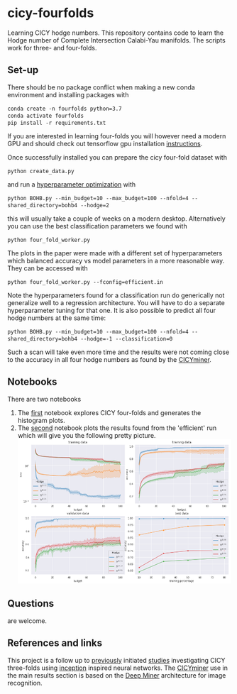 # cicy-fourfolds

Learning CICY hodge numbers. This repository contains code to learn the Hodge number of Complete Intersection Calabi-Yau manifolds. The scripts work for three- and four-folds.

## Set-up

There should be no package conflict when making a new conda environment and installing packages with

```console
conda create -n fourfolds python=3.7
conda activate fourfolds
pip install -r requirements.txt
```

If you are interested in learning four-folds you will however need a modern GPU and should check out tensorflow gpu installation [instructions](https://www.tensorflow.org/install/gpu).

Once successfully installed you can prepare the cicy four-fold dataset with

```console
python create_data.py
```

and run a [hyperparameter optimization](https://github.com/automl/HpBandSter) with

```console
python BOHB.py --min_budget=10 --max_budget=100 --nfold=4 --shared_directory=bohb4 --hodge=2
```

this will usually take a couple of weeks on a modern desktop. Alternatively you can use the best classification parameters we found with

```console
python four_fold_worker.py
```

The plots in the paper were made with a different set of hyperparameters which balanced accuracy vs model parameters in a more reasonable way. They can be accessed with

```console
python four_fold_worker.py --fconfig=efficient.in
```

Note the hyperparameters found for a classification run do generically not generalize well to a regression architecture. You will have to do a separate hyperparameter tuning for that one. It is also possible to predict all four hodge numbers at the same time:

```console
python BOHB.py --min_budget=10 --max_budget=100 --nfold=4 --shared_directory=bohb4 --hodge=-1 --classification=0
```

Such a scan will take even more time and the results were not coming close to the accuracy in all four hodge numbers as found by the [CICYminer](https://github.com/thesfinox/ml-cicy-4folds).

## Notebooks

There are two notebooks

1. The [first](/exploring_fourfolds.ipynb) notebook explores CICY four-folds and generates the histogram plots.
2. The [second](/accuracy_plots.ipynb) notebook plots the results found from the 'efficient' run which will give you the following pretty picture.
![accuracies](./plots/accuracies.png "Train:Val:Test accuracies.")

## Questions

are welcome.

## References and links

This project is a follow up to [previously](https://github.com/thesfinox/ml-cicy) initiated [studies](https://arxiv.org/pdf/2007.13379.pdf) investigating CICY three-folds using [inception](https://arxiv.org/abs/1409.4842) inspired neural networks. The [CICYminer](https://github.com/thesfinox/ml-cicy-4folds) use in the main results section is based on the [Deep Miner](https://arxiv.org/abs/2102.09321) architecture for image recognition.